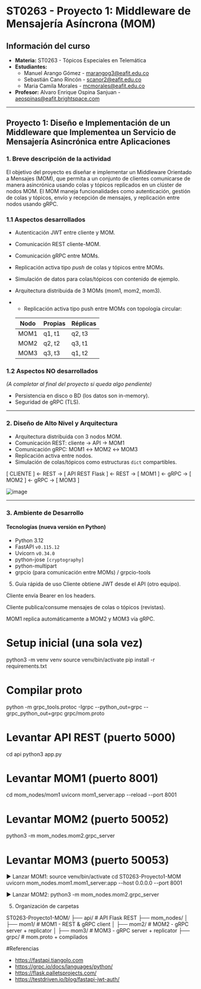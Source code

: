 # ST0263 - Proyecto 1: Middleware de Mensajería Asíncrona (MOM)

## Información del curso
- **Materia:** ST0263 - Tópicos Especiales en Telemática
- **Estudiantes:**
  - Manuel Arango Gómez - marangog3@eafit.edu.co
  - Sebastián Cano Rincón - scanor2@eafit.edu.co
  - Maria Camila Morales - mcmorales@eafit.edu.co
- **Profesor:** Alvaro Enrique Ospina Sanjuan - aeospinas@eafit.brightspace.com

---

## Proyecto 1: Diseño e Implementación de un Middleware que Implementea un Servicio de Mensajería Asincrónica entre Aplicaciones

### 1. Breve descripción de la actividad
El objetivo del proyecto es diseñar e implementar un Middleware Orientado a Mensajes (MOM), que permita a un conjunto de clientes comunicarse de manera asincrónica usando colas y tópicos replicados en un clúster de nodos MOM. El MOM maneja funcionalidades como autenticación, gestión de colas y tópicos, envío y recepción de mensajes, y replicación entre nodos usando gRPC.

### 1.1 Aspectos desarrollados
- Autenticación JWT entre cliente y MOM.
- Comunicación REST cliente-MOM.
- Comunicación gRPC entre MOMs.
- Replicación activa tipo *push* de colas y tópicos entre MOMs.
- Simulación de datos para colas/tópicos con contenido de ejemplo.
- Arquitectura distribuida de 3 MOMs (mom1, mom2, mom3).
- - Replicación activa tipo push entre MOMs con topología circular:

  Nodo  | Propias       | Réplicas
  ------|---------------|------------------
  MOM1  | q1, t1        | q2, t3
  MOM2  | q2, t2        | q3, t1
  MOM3  | q3, t3        | q1, t2

### 1.2 Aspectos NO desarrollados
_(A completar al final del proyecto si queda algo pendiente)_
- Persistencia en disco o BD (los datos son in-memory).
- Seguridad de gRPC (TLS).
---

### 2. Diseño de Alto Nivel y Arquitectura
- Arquitectura distribuida con 3 nodos MOM.
- Comunicación REST: cliente → API → MOM1
- Comunicación gRPC: MOM1 ↔ MOM2 ↔ MOM3
- Replicación activa entre nodos.
- Simulación de colas/tópicos como estructuras `dict` compartibles.
  
[ CLIENTE ] ← REST → [ API REST Flask ] ← REST → [ MOM1 ] ← gRPC → [ MOM2 ] ← gRPC → [ MOM3 ]

![image](https://github.com/user-attachments/assets/5be7ef5d-d4e6-4f42-8d4f-2232875d58cd)

---

### 3. Ambiente de Desarrollo

#### Tecnologías (nueva versión en Python)
- Python 3.12
- FastAPI `v0.115.12`
- Uvicorn `v0.34.0`
- python-jose `[cryptography]`
- python-multipart
- grpcio (para comunicación entre MOMs) / grpcio-tools
5. Guía rápida de uso
Cliente obtiene JWT desde el API (otro equipo).

Cliente envía Bearer <TOKEN> en los headers.

Cliente publica/consume mensajes de colas o tópicos (revistas).

MOM1 replica automáticamente a MOM2 y MOM3 vía gRPC.



# Setup inicial (una sola vez)
python3 -m venv venv
source venv/bin/activate
pip install -r requirements.txt

# Compilar proto
python -m grpc_tools.protoc -Igrpc --python_out=grpc --grpc_python_out=grpc grpc/mom.proto

# Levantar API REST (puerto 5000)
cd api
python3 app.py

# Levantar MOM1 (puerto 8001)
cd mom_nodes/mom1
uvicorn mom1_server:app --reload --port 8001

# Levantar MOM2 (puerto 50052)
python3 -m mom_nodes.mom2.grpc_server

# Levantar MOM3 (puerto 50053)

▶️ Lanzar MOM1:
source venv/bin/activate
cd ST0263-Proyecto1-MOM
uvicorn mom_nodes.mom1.mom1_server:app --host 0.0.0.0 --port 8001

▶️ Lanzar MOM2:
python3 -m mom_nodes.mom2.grpc_server

5. Organización de carpetas

ST0263-Proyecto1-MOM/
├── api/                  # API Flask REST
├── mom_nodes/
│   ├── mom1/             # MOM1 - REST & gRPC client
│   ├── mom2/             # MOM2 - gRPC server + replicator
│   ├── mom3/             # MOM3 - gRPC server + replicator
├── grpc/                 # mom.proto + compilados


#Referencias
- https://fastapi.tiangolo.com
- https://grpc.io/docs/languages/python/
- https://flask.palletsprojects.com/
- https://testdriven.io/blog/fastapi-jwt-auth/

